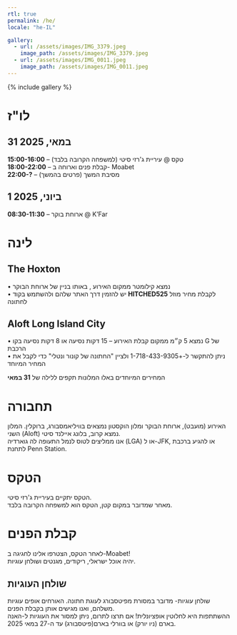 ```yaml
---
rtl: true
permalink: /he/
locale: "he-IL"

gallery:
  - url: /assets/images/IMG_3379.jpeg
    image_path: /assets/images/IMG_3379.jpeg
  - url: /assets/images/IMG_0011.jpeg
    image_path: /assets/images/IMG_0011.jpeg
---
```


{% include gallery %}

# לו"ז 
## 31 במאי, 2025  
**15:00-16:00** – טקס @ עיריית ג'רזי סיטי (למשפחה הקרובה בלבד)  
**18:00-22:00** – קבלת פנים וארוחה ב- Moabet  
**22:00-?** – מסיבת המשך (פרטים בהמשך)

## 1 ביוני, 2025  
**08:30-11:30** – ארוחת בוקר @ K’Far  

# לינה  
## The Hoxton
• נמצא קילומטר ממקום האירוע , באותו בניין של ארוחת הבוקר  
• יש להזמין דרך האתר שלהם ולהשתמש בקוד **HITCHED525** לקבלת מחיר מוזל לחתונה

## Aloft Long Island City
• נמצא 5 ק״מ ממקום קבלת האירוע – 15 דקות נסיעה או 8 דקות נסיעה בקו G של הרכבת  
• ניתן להתקשר ל-+1-718-433-9305 ולציין "החתונה של קונור ונטלי" כדי לקבל את המחיר המיוחד  

המחירים המיוחדים באלו המלונות תקפים ללילה של **31 במאי**  

# תחבורה  
האירוע (מועבט), ארוחת הבוקר ומלון הוקסטון נמצאים בוויליאמסבורג, ברוקלין. המלון השני (Aloft) נמצא קרוב, בלונג איילנד סיטי.  
אנו ממליצים לטוס לנמל התעופה לה גוארדיה (LGA) או ל-JFK, או להגיע ברכבת לתחנת Penn Station.  
  

# הטקס  
הטקס יתקיים בעיריית ג'רזי סיטי.  
מאחר שמדובר במקום קטן, הטקס הוא למשפחה הקרובה בלבד.    

# קבלת הפנים  
לאחר הטקס, הצטרפו אלינו לחגיגה ב-Moabet!  
יהיה אוכל ישראלי, ריקודים, מגנטים ושולחן עוגיות.    

## שולחן העוגיות  
שולחן עוגיות- מדובר במסורת מפיטסבורג לעוגת חתונה. האורחים אופים עוגיות משלהם, ואנו מגישים אותן בקבלת הפנים.  
ההשתתפות היא לחלוטין אופציונלית! אם תרצו לתרום, ניתן למסור את העוגיות ל-האנה בארם (ניו יורק) או בוורלי בארם(פיטסבורג) עד ה-27 במאי 2025.